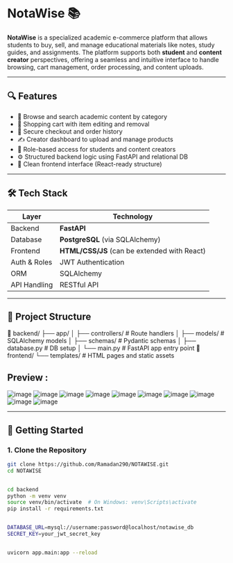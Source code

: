 # NotaWise 📚

**NotaWise** is a specialized academic e-commerce platform that allows students to buy, sell, and manage educational materials like notes, study guides, and assignments. The platform supports both **student** and **content creator** perspectives, offering a seamless and intuitive interface to handle browsing, cart management, order processing, and content uploads.

---

## 🔍 Features

- 📖 Browse and search academic content by category
- 🛒 Shopping cart with item editing and removal
- 🧾 Secure checkout and order history
- ✍️ Creator dashboard to upload and manage products
- 👤 Role-based access for students and content creators
- ⚙️ Structured backend logic using FastAPI and relational DB
- 🎨 Clean frontend interface (React-ready structure)

---

## 🛠 Tech Stack

| Layer         | Technology         |
|---------------|--------------------|
| Backend       | **FastAPI**        |
| Database      | **PostgreSQL** (via SQLAlchemy) |
| Frontend      | **HTML/CSS/JS** (can be extended with React) |
| Auth & Roles  | JWT Authentication |
| ORM           | SQLAlchemy         |
| API Handling  | RESTful API        |

---

## 🔄 Project Structure

📁 backend/
├── app/
│ ├── controllers/ # Route handlers
│ ├── models/ # SQLAlchemy models
│ ├── schemas/ # Pydantic schemas
│ ├── database.py # DB setup
│ └── main.py # FastAPI app entry point
📁 frontend/
└── templates/ # HTML pages and static assets


## Preview :
![image](https://github.com/user-attachments/assets/a046f689-99ea-4237-bb5e-ab5cf2ddc5aa)
![image](https://github.com/user-attachments/assets/1d91c046-be4c-4bdc-a84a-cc61c89f1eef)
![image](https://github.com/user-attachments/assets/e3ac0ee6-985f-4f98-8769-14d0cc312f02)
![image](https://github.com/user-attachments/assets/573ddeda-13cf-46eb-8f07-3dae42b08b4a)
![image](https://github.com/user-attachments/assets/bc9d5fa3-7aa2-480f-9b9a-71e98208c7d2)
![image](https://github.com/user-attachments/assets/02f2a1d0-b38c-42ad-85a9-ae6e924950fe)
![image](https://github.com/user-attachments/assets/246017ae-2ba7-414d-ae4c-13aea1493134)
![image](https://github.com/user-attachments/assets/8d24fb07-be25-4963-bc5f-062c16cc9d10)
![image](https://github.com/user-attachments/assets/5671cac4-5dad-4d90-b7f8-de945f7ad6ac)
![image](https://github.com/user-attachments/assets/75f9432b-427d-4ab9-91bb-e94ceeed54e0)


---

## 🚀 Getting Started

### 1. Clone the Repository

```bash
git clone https://github.com/Ramadan290/NOTAWISE.git
cd NOTAWISE


cd backend
python -m venv venv
source venv/bin/activate  # On Windows: venv\Scripts\activate
pip install -r requirements.txt


DATABASE_URL=mysql://username:password@localhost/notawise_db
SECRET_KEY=your_jwt_secret_key


uvicorn app.main:app --reload
